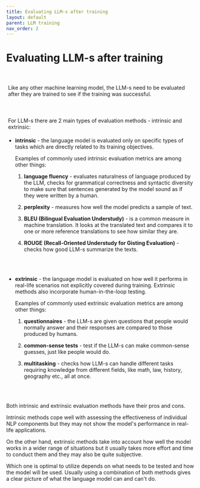 ```yaml
---
title: Evaluating LLM-s after training
layout: default
parent: LLM training
nav_order: 2
---
```


# Evaluating LLM-s after training

<p style= "padding: 35px 5px 5px;">Like any other machine learning model, the LLM-s need to be evaluated after they are trained to see if the training was successful.</p>

<p style= "padding: 35px 5px 5px;">For LLM-s there are 2 main types of evaluation methods - intrinsic and extrinsic:</p>

- **intrinsic** - the language model is evaluated only on specific types of tasks which are directly related to its training objectives.

  Examples of commonly used intrinsic evaluation metrics are among other things:

  1. **language fluency** - evaluates naturalness of language produced by the LLM, checks for grammatical correctness and syntactic diversity to make sure that sentences generated by the model sound as if they were written by a human.
   
  2. **perplexity** - measures how well the model predicts a sample of text. 
   
  3. **BLEU (Bilingual Evaluation Understudy)** - is a common measure in machine translation. It looks at the translated text and compares it to one or more reference translations to see how similar they are.  
   
  4. **ROUGE (Recall-Oriented Understudy for Gisting Evaluation)** - checks how good LLM-s summarize the texts.
   <br>
   <br>
   

- **extrinsic** - the language model is evaluated on how well it performs in real-life scenarios not explicitly covered during training. Extrinsic methods also incorporate human-in-the-loop testing.

  Examples of commonly used extrinsic evaluation metrics are among other things:

  1. **questionnaires** - the LLM-s are given questions that people would normally answer and their responses are compared to those produced by humans.
   
  2. **common-sense tests** - test if the LLM-s can make common-sense guesses, just like people would do.
   
  3. **multitasking** - checks how LLM-s can handle different tasks requiring knowledge from different fields, like math, law, history, geography etc., all at once.

<br>
<br>

Both intrinsic and extrinsic evaluation methods have their pros and cons. 

Intrinsic methods cope well with assessing the effectiveness of individual NLP components but they may not show the model's performance in real-life applications. 

On the other hand, extrinsic methods take into account how well the model works in a wider range of situations but it usually takes more effort and time to conduct them and they may also be quite subjective. 

Which one is optimal to utilize depends on what needs to be tested and how the model will be used. Usually using a combination of both methods gives a clear picture of what the language model can and can't do.


